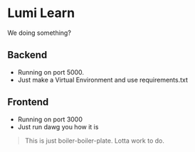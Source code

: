 # Lumi Learn
We doing something?

## Backend
- Running on port 5000.
- Just make a Virtual Environment and use requirements.txt

## Frontend
- Running on port 3000
- Just run dawg you how it is

> This is just boiler-boiler-plate. Lotta work to do.